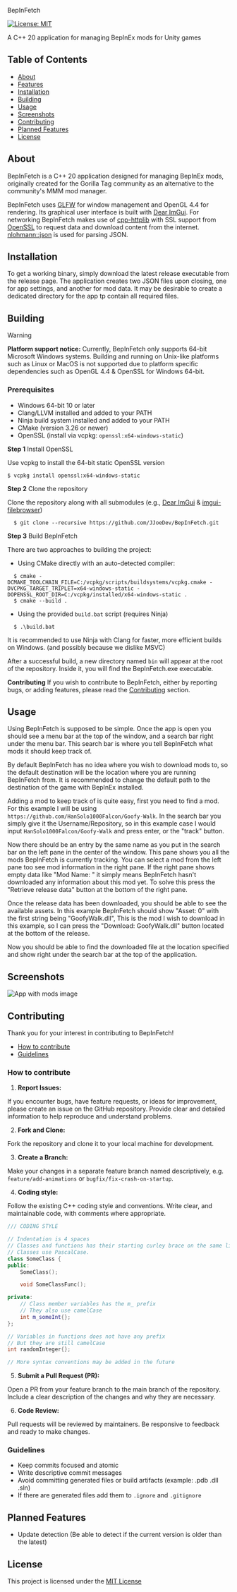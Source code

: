BepInFetch 

[![License: MIT](https://img.shields.io/badge/License-MIT-yellow.svg)](./LICENSE)

A C++ 20 application for managing BepInEx mods for Unity games

## Table of Contents

- [About](#about)
- [Features](#features)
- [Installation](#installation)
- [Building](#building)
- [Usage](#usage)
- [Screenshots](#screenshots)
- [Contributing](#contributing)
- [Planned Features](#planned-features)
- [License](#license)

## About

BepInFetch is a C++ 20 application designed for managing BepInEx mods, originally created for the Gorilla Tag community
as an alternative to the community's MMM mod manager.

BepInFetch uses [GLFW](https://www.glfw.org/) for window management and OpenGL 4.4 for rendering. Its graphical user interface
is built with [Dear ImGui](https://github.com/ocornut/imgui). For networking BepInFetch makes use of [cpp-httplib](https://github.com/yhirose/cpp-httplib)
with SSL support from [OpenSSL](https://slproweb.com/products/Win32OpenSSL.html) to request data and download content from
the internet. [nlohmann::json](https://github.com/nlohmann/json) is used for parsing JSON.

## Installation

To get a working binary, simply download the latest release executable from the release page.
The application creates two JSON files upon closing, one for app settings, and another for mod data.
It may be desirable to create a dedicated directory for the app tp contain all required files.

## Building

> [!WARNING]
>
> **Platform support notice:** Currently, BepInFetch only supports 64-bit Microsoft Windows systems.
Building and running on Unix-like platforms such as Linux or MacOS is not supported due to platform specific dependencies such as OpenGL 4.4
& OpenSSL for Windows 64-bit.

### Prerequisites
- Windows 64-bit 10 or later
- Clang/LLVM installed and added to your PATH
- Ninja build system installed and added to your PATH
- CMake (version 3.26 or newer)
- OpenSSL (install via vcpkg: `openssl:x64-windows-static`)

**Step 1** Install OpenSSL

Use vcpkg to install the 64-bit static OpenSSL version

```
$ vcpkg install openssl:x64-windows-static
```

**Step 2** Clone the repository

Clone the repository along with all submodules (e.g., [Dear ImGui](https://github.com/ocornut/imgui) & [imgui-filebrowser](https://github.com/AirGuanZ/imgui-filebrowser))

```
  $ git clone --recursive https://github.com/JJoeDev/BepInFetch.git
```

**Step 3** Build BepInFetch

There are two approaches to building the project:

- Using CMake directly with an auto-detected compiler:
```
  $ cmake -DCMAKE_TOOLCHAIN_FILE=C:/vcpkg/scripts/buildsystems/vcpkg.cmake -DVCPKG_TARGET_TRIPLET=x64-windows-static -DOPENSSL_ROOT_DIR=C:/vcpkg/installed/x64-windows-static .
  $ cmake --build .
```
- Using the provided `build.bat` script (requires Ninja)
```
  $ .\build.bat
```

It is recommended to use Ninja with Clang for faster, more efficient builds on Windows. (and possibly because we dislike MSVC)

After a successful build, a new directory named `bin` will appear at the root of the repository. Inside it, you will
find the BepInFetch.exe executable.

**Contributing**
If you wish to contribute to BepInFetch, either by reporting bugs, or adding features, please read the [Contributing](#contributing)
section.

## Usage
Using BepInFetch is supposed to be simple. Once the app is open you should see a menu bar at the top of the window, and
a search bar right under the menu bar. This search bar is where you tell BepInFetch what mods it should keep track of.

By default BepInFetch has no idea where you wish to download mods to, so the default destination will be the location
where you are running BepInFetch from. It is recommended to change the default path to the destination of the game with
BepInEx installed.

Adding a mod to keep track of is quite easy, first you need to find a mod. For this example I will be using
`https://github.com/HanSolo1000Falcon/Goofy-Walk`. In the search bar you simply give it the Username/Repository,
so in this example case I would input `HanSolo1000Falcon/Goofy-Walk` and press enter, or the "track" button. 

Now there should be an entry by the same name as you put in the search bar on the left pane in the center of the window.
This pane shows you all the mods BepInFetch is currently tracking. You can select a mod from the left pane too see mod
information in the right pane. If the right pane shows empty data like "Mod Name: " it simply means BepInFetch hasn't
downloaded any information about this mod yet. To solve this press the "Retrieve release data" button at the bottom of
the right pane.

Once the release data has been downloaded, you should be able to see the available assets. In this example BepInFetch
should show "Asset: 0" with the first string being "GoofyWalk.dll", This is the mod I wish to download in this example,
so I can press the "Download: GoofyWalk.dll" button located at the bottom of the release.

Now you should be able to find the downloaded file at the location specified and show right under the search bar at the
top of the application.

## Screenshots
![App with mods image](./assets/appWithMods.png)

## Contributing

Thank you for your interest in contributing to BepInFetch!

* [How to contribute](#how-to-contribute)
* [Guidelines](#guidelines)

### How to contribute

1. **Report Issues:**

If you encounter bugs, have feature requests, or ideas for improvement, please create an issue on the GitHub repository.
Provide clear and detailed information to help reproduce and understand problems.

2. **Fork and Clone:**

Fork the repository and clone it to your local machine for development.

3. **Create a Branch:**

Make your changes in a separate feature branch named descriptively, e.g. `feature/add-animations` or `bugfix/fix-crash-on-startup`.

4. **Coding style:**

Follow the existing C++ coding style and conventions.
Write clear, and maintainable code, with comments where appropriate.

```cpp
/// CODING STYLE

// Indentation is 4 spaces
// Classes and functions has their starting curley brace on the same line
// Classes use PascalCase. 
class SomeClass {
public:
    SomeClass();

    void SomeClassFunc();

private:
    // Class member variables has the m_ prefix
    // They also use camelCase
    int m_someInt{};
};

// Variables in functions does not have any prefix
// But they are still camelCase
int randomInteger{};

// More syntax conventions may be added in the future
```

5. **Submit a Pull Request (PR):**

Open a PR from your feature branch to the main branch of the repository. Include a clear description of the changes
and why they are necessary.

6. **Code Review:**

Pull requests will be reviewed by maintainers. Be responsive to feedback and ready to make changes.

### Guidelines

* Keep commits focused and atomic
* Write descriptive commit messages
* Avoid committing generated files or build artifacts (example: .pdb .dll .sln)
* If there are generated files add them to `.ignore` and `.gitignore`

## Planned Features

* Update detection (Be able to detect if the current version is older than the latest)

## License

This project is licensed under the [MIT License](./LICENSE)
